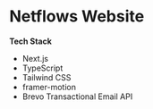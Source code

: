 # Netflows Website
**Tech Stack**
- Next.js
- TypeScript
- Tailwind CSS
- framer-motion
- Brevo Transactional Email API
